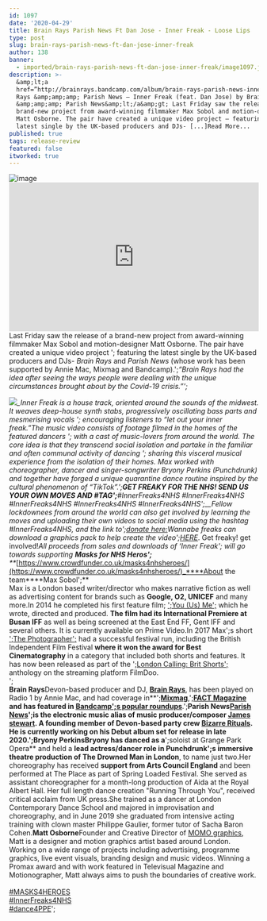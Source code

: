 ```yaml
---
id: 1097
date: '2020-04-29'
title: Brain Rays Parish News Ft Dan Jose - Inner Freak - Loose Lips
type: post
slug: brain-rays-parish-news-ft-dan-jose-inner-freak
author: 138
banner:
  - imported/brain-rays-parish-news-ft-dan-jose-inner-freak/image1097.jpeg
description: >-
  &amp;lt;a
  href=”http://brainrays.bandcamp.com/album/brain-rays-parish-news-inner-freak-feat-dan-jose”&amp;gt;Brain
  Rays &amp;amp;amp; Parish News – Inner Freak (feat. Dan Jose) by Brain Rays
  &amp;amp;amp; Parish News&amp;lt;/a&amp;gt; Last Friday saw the release of a
  brand-new project from award-winning filmmaker Max Sobol and motion-designer
  Matt Osborne. The pair have created a unique video project – featuring the
  latest single by the UK-based producers and DJs- [...]Read More...
published: true
tags: release-review
featured: false
itworked: true
---
```

![image](../imported/brain-rays-parish-news-ft-dan-jose-inner-freak/image1097.jpeg)<iframe width='100%' height='300' scrolling='no' frameborder='no' allow='autoplay' src='https://bandcamp.com/EmbeddedPlayer/album=1889278683/size=large/bgcol=ffffff/linkcol=0687f5/tracklist=false/artwork=small/transparent=true/'></iframe>Last Friday saw the release of a brand-new project from award-winning filmmaker Max Sobol and motion-designer Matt Osborne. The pair have created a unique video project '; featuring the latest single by the UK-based producers and DJs- _Brain Rays_ and _Parish News_ (whose work has been supported by Annie Mac, Mixmag and Bandcamp).';_“Brain Rays had the idea after seeing the ways people were dealing with the unique circumstances brought about by the Covid-19 crisis.”';_

_![](/img/wysiwyg/5ea991e80d8c6.)__Inner Freak_ is a house track, oriented around the sounds of the midwest. It weaves deep-house synth stabs, progressively oscillating bass parts and mesmerising vocals '; encouraging listeners to “let out your inner freak.”The music video consists of footage filmed in the homes of the featured dancers '; with a cast of music-lovers from around the world. The core idea is that they transcend social isolation and partake in the familiar and often communal activity of dancing '; sharing this visceral musical experience from the isolation of their homes. Max worked with choreographer, dancer and singer-songwriter Bryony Perkins (Punchdrunk) and together have forged a unique quarantine dance routine inspired by the cultural phenomenon of “_TikTok”.';__GET FREAKY FOR THE NHS! SEND US YOUR OWN MOVES AND #TAG';__#InnerFreaks4NHS #InnerFreaks4NHS #InnerFreaks4NHS #InnerFreaks4NHS #InnerFreaks4NHS';__Fellow lockdownees from around the world can also get involved by learning the moves and uploading their own videos to social media using the hashtag #InnerFreaks4NHS, and the link to';_[donate here:](https://www.crowdfunder.co.uk/masks4nhsheroes/updates#start)_Wannabe freaks can download a graphics pack to help create the video';_[HERE](https://www.parishnewsmusic.com/)_. Get freaky! get involved!_All proceeds from sales and downloads of ‘Inner Freak'; will go towards supporting **_Masks for NHS Heros';_**  
[](https://www.crowdfunder.co.uk/masks4nhsheroes/updates#start)**_[https://www.crowdfunder.co.uk/masks4nhsheroes/](https://www.crowdfunder.co.uk/masks4nhsheroes/)_****About the team****Max Sobol';**  
Max is a London based writer/director who makes narrative fiction as well as advertising content for brands such as **Google, O2, UNICEF** and many more.In 2014 he completed his first feature film; [';You (Us) Me';](https://www.facebook.com/youusmefilm/) which he wrote, directed and produced. **The film had its International Premiere at Busan IFF** as well as being screened at the East End FF, Gent IFF and several others. It is currently available on Prime Video.In 2017 Max';s short [';The Photographer';](https://www.facebook.com/thephotographer2017/) had a successful festival run, including the British Independent Film Festival **where it won the award for Best Cinematography** in a category that included both shorts and features. It has now been released as part of the ';[London Calling: Brit Shorts';](https://www.filmdoo.com/films/london-calling-brit-shorts/) anthology on the streaming platform FilmDoo.  
';  
**Brain Rays**Devon-based producer and DJ, [**Brain Rays**](https://brainrays.bandcamp.com/), has been played on Radio 1 by Annie Mac, and had coverage in**';**[**Mixmag**](https://mixmag.net/feature/listen-to-an-outrageous-bangface-mix-by-tricky-second-album-and-brain-rays)**,';**[**FACT Magazine**](https://www.factmag.com/2019/04/01/7-must-hear-mixes-from-march-2019/) and has featured in [**Bandcamp';s popular roundups**](https://daily.bandcamp.com/best-electronic/best-bandcamp-electronic-music-february-2020?utm_source=notification)**.';****Parish News**[Parish News](https://www.instagram.com/parishnewsmusic/)';is the electronic music alias of music producer/composer [James stewart](https://www.instagram.com/jamesstewartsound/). A founding member of Devon-based party crew [Bizarre Rituals](https://bizarrerituals.co.uk/). He is currently working on his Debut album set for release in late 2020.';**Bryony Perkins**Bryony has danced as a**';soloist at Grange Park Opera** and held a **lead actress/dancer role in Punchdrunk';s immersive theatre production of The Drowned Man in London**, to name just two.Her choreography has received **support from Arts Council England** and been performed at The Place as part of Spring Loaded Festival. She served as assistant choreographer for a month-long production of Aida at the Royal Albert Hall. Her full length dance creation "Running Through You", received critical acclaim from UK press.She trained as a dancer at London Contemporary Dance School and majored in improvisation and choreography, and in June 2019 she graduated from intensive acting training with clown master Philippe Gaulier, former tutor of Sacha Baron Cohen.**Matt Osborne**Founder and Creative Director of [MOMO graphics](https://www.momographics.co.uk/), Matt is a designer and motion graphics artist based around London. Working on a wide range of projects including advertising, programme graphics, live event visuals, branding design and music videos. Winning a Promax award and with work featured in Televisual Magazine and Motionographer, Matt always aims to push the boundaries of creative work.  
[](https://www.youtube.com/results?search_query=%23MASKS4HEROES)  
[#MASKS4HEROES](https://www.youtube.com/results?search_query=%23MASKS4HEROES)  
[#InnerFreaks4NHS](https://www.youtube.com/results?search_query=%23InnerFreaks4NHS)  
[#dance4PPE](https://www.youtube.com/results?search_query=%23dance4PPE)';